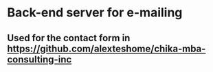 # Back-end server for e-mailing
## Used for the contact form in https://github.com/alexteshome/chika-mba-consulting-inc
